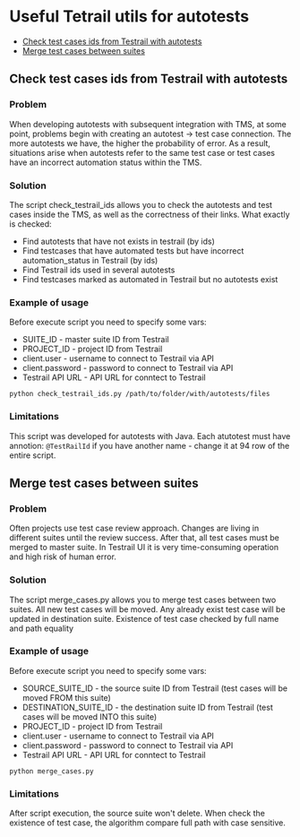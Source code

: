 # Useful Tetrail utils for autotests

- [Check test cases ids from Testrail with autotests](#check-test-cases-ids-from-testrail-with-autotests)
- [Merge test cases between suites](#merge-test-cases-between-suites)

## Check test cases ids from Testrail with autotests

### Problem
When developing autotests with subsequent integration with TMS, at some point, problems begin with creating an autotest -> test case connection. The more autotests we have, the higher the probability of error. As a result, situations arise when autotests refer to the same test case or test cases have an incorrect automation status within the TMS.

### Solution
The script check_testrail_ids allows you to check the autotests and test cases inside the TMS, as well as the correctness of their links. What exactly is checked:
- Find autotests that have not exists in testrail (by ids)
- Find testcases that have automated tests but have incorrect automation_status in Testrail (by ids)
- Find Testrail ids used in several autotests
- Find testcases marked as automated in Testrail but no autotests exist

### Example of usage
Before execute script you need to specify some vars:
- SUITE_ID - master suite ID from Testrail
- PROJECT_ID - project ID from Testrail
- client.user - username to connect to Testrail via API
- client.password - password to connect to Testrail via API
- Testrail API URL - API URL for conntect to Testrail

`python check_testrail_ids.py /path/to/folder/with/autotests/files`

### Limitations
This script was developed for autotests with Java. Each atutotest must have annotion: `@TestRailId` if you have another name - change it at 94 row of the entire script.

## Merge test cases between suites

### Problem
Often projects use test case review approach. Changes are living in different suites until the review success. After that, all test cases must be merged to master suite. In Testrail UI it is very time-consuming operation and high risk of human error.

### Solution
The script merge_cases.py allows you to merge test cases between two suites. All new test cases will be moved. Any already exist test case will be updated in destination suite. Existence of test case checked by full name and path equality

### Example of usage
Before execute script you need to specify some vars:
- SOURCE_SUITE_ID - the source suite ID from Testrail (test cases will be moved FROM this suite)
- DESTINATION_SUITE_ID - the destination suite ID from Testrail (test cases will be moved INTO this suite)
- PROJECT_ID - project ID from Testrail
- client.user - username to connect to Testrail via API
- client.password - password to connect to Testrail via API
- Testrail API URL - API URL for conntect to Testrail

`python merge_cases.py`

### Limitations
After script execution, the source suite won't delete. When check the existence of test case, the algorithm compare full path with case sensitive. 